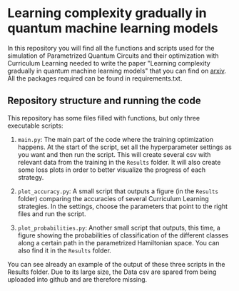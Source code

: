 # Learning complexity gradually in quantum machine learning models
In this repository you will find all the functions and scripts used for the simulation of Parametrized Quantum Circuits and their optimization with Curriculum Learning needed to write the paper "Learning complexity gradually in quantum machine learning models" that you can find on [arxiv](https://www.google.com). All the packages required can be found in requirements.txt.

## Repository structure and running the code
This repository has some files filled with functions, but only three executable scripts: 

1. `main.py`: The main part of the code where the training optimization happens. At the start of the script, set all the hyperparameter settings as you want and then run the script. This will create several csv with relevant data from the training in the `Results` folder. It will also create some loss plots in order to better visualize the progress of each strategy.

2. `plot_accuracy.py`: A small script that outputs a figure (in the `Results` folder) comparing the accuracies of several Curriculum Learning strategies. In the settings, choose the parameters that point to the right files and run the script.

3. `plot_probabilities.py`: Another small script that outputs, this time, a figure showing the probabilities of classification of the different classes along a certain path in the parametrized Hamiltonian space. You can also find it in the `Results` folder.

You can see already an example of the output of these three scripts in the Results folder. Due to its large size, the Data csv are spared from being uploaded into github and are therefore missing.

